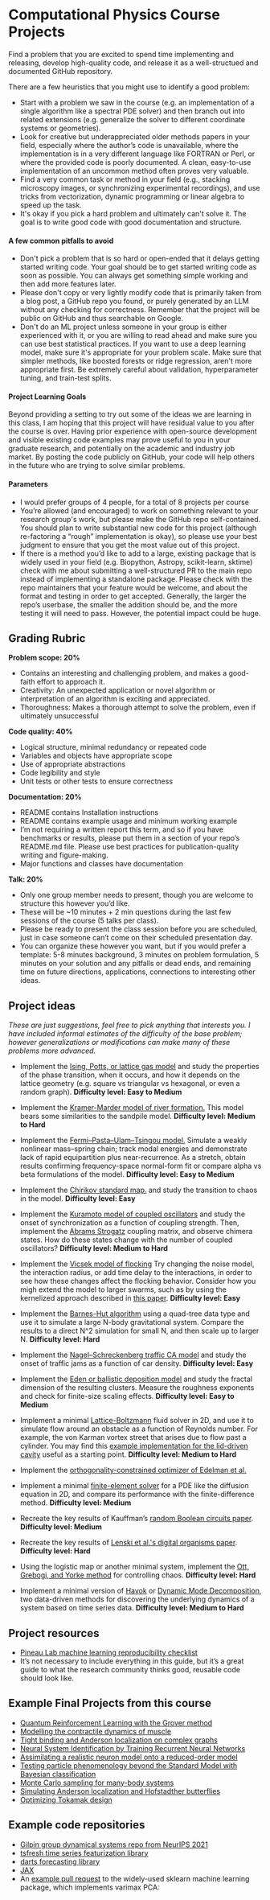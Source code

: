 # Computational Physics Course Projects

Find a problem that you are excited to spend time implementing and releasing, develop high-quality code, and release it as a well-structued and documented GitHub repository.

There are a few heuristics that you might use to identify a good problem:
+ Start with a problem we saw in the course (e.g. an implementation of a single algorithm like a spectral PDE solver) and then branch out into related extensions (e.g. generalize the solver to different coordinate systems or geometries).
+ Look for creative but underappreciated older methods papers in your field, especially where the author’s code is unavailable, where the implementation is in a very different language like FORTRAN or Perl, or where the provided code is poorly documented. A clean, easy-to-use implementation of an uncommon method often proves very valuable.
+ Find a very common task or method in your field (e.g., stacking microscopy images, or synchronizing experimental recordings), and use tricks from vectorization, dynamic programming or linear algebra to speed up the task.
+ It's okay if you pick a hard problem and ultimately can't solve it. The goal is to write good code with good documentation and structure.


#### A few common pitfalls to avoid

+ Don't pick a problem that is so hard or open-ended that it delays getting started writing code. Your goal should be to get started writing code as soon as possible. You can always get something simple working and then add more features later.
+ Please don't copy or very lightly modify code that is primarily taken from a blog post, a GitHub repo you found, or purely generated by an LLM without any checking for correctness. Remember that the project will be public on GitHub and thus searchable on Google.
+ Don't do an ML project unless someone in your group is either experienced with it, or you are willing to read ahead and make sure you can use best statistical practices. If you want to use a deep learning model, make sure it's appropriate for your problem scale. Make sure that simpler methods, like boosted forests or ridge regression, aren't more appropriate first. Be extremely careful about validation, hyperparameter tuning, and train-test splits.

#### Project Learning Goals

Beyond providing a setting to try out some of the ideas we are learning in this class, I am hoping that this project will have residual value to you after the course is over. Having prior experience with open-source development and visible existing code examples may prove useful to you in your graduate research, and potentially on the academic and industry job market. By posting the code publicly on GitHub, your code will help others in the future who are trying to solve similar problems.

#### Parameters
+ I would prefer groups of 4 people, for a total of 8 projects per course
+ You’re allowed (and encouraged) to work on something relevant to your research group's work, but please make the GitHub repo self-contained. You should plan to write substantial new code for this project (although re-factoring a “rough” implementation is okay), so please use your best judgment to ensure that you get the most value out of this project.
+ If there is a method you’d like to add to a large, existing package that is widely used in your field (e.g. Biopython, Astropy, scikit-learn, sktime) check with me about submitting a well-structured PR to the main repo instead of implementing a standalone package. Please check with the repo maintainers that your feature would be welcome, and about the format and testing in order to get accepted. Generally, the larger the repo’s userbase, the smaller the addition should be, and the more testing it will need to pass. However, the potential impact could be huge. 


## Grading Rubric

**Problem scope: 20%**
- Contains an interesting and challenging problem, and makes a good-faith effort to approach it.
- Creativity: An unexpected application or novel algorithm or interpretation of an algorithm is exciting and appreciated.
- Thoroughness: Makes a thorough attempt to solve the problem, even if ultimately unsuccessful

**Code quality: 40%**
- Logical structure, minimal redundancy or repeated code
- Variables and objects have appropriate scope
- Use of appropriate abstractions
- Code legibility and style
- Unit tests or other tests to ensure correctness

**Documentation: 20%**
- README contains Installation instructions
- README contains example usage and minimum working example
- I’m not requiring a written report this term, and so if you have benchmarks or results, please put them in a section of your repo’s README.md file. Please use best practices for publication-quality writing and figure-making.
- Major functions and classes have documentation

**Talk: 20%**
- Only one group member needs to present, though you are welcome to structure this however you’d like.
- These will be ~10 minutes + 2 min questions during the last few sessions of the course (5 talks per class).
- Please be ready to present the class session before you are scheduled, just in case someone can’t come on their scheduled presentation day.
- You can organize these however you want, but if you would prefer a template: 5-8 minutes background, 3 minutes on problem formulation, 5 minutes on your solution and any pitfalls or dead ends, and remaining time on future directions, applications, connections to interesting other ideas.


## Project ideas

*These are just suggestions, feel free to pick anything that interests you. I have included informal estimates of the difficulty of the base problem; however generalizations or modifications can make many of these problems more advanced.*

+ Implement the [Ising, Potts, or lattice gas model](https://ps.uci.edu/~cyu/p115A/LectureNotes/Lecture18/html_version/lecture18.html) and study the properties of the phase transition, when it occurs, and how it depends on the lattice geometry (e.g. square vs triangular vs hexagonal, or even a random graph). **Difficulty level: Easy to Medium**

+ Implement the [Kramer-Marder model of river formation.](https://journals.aps.org/prl/abstract/10.1103/PhysRevLett.68.205) This model bears some similarities to the sandpile model. **Difficulty level: Medium to Hard**

+ Implement the [Fermi–Pasta–Ulam–Tsingou model.](https://www.physics.ucla.edu/~larkoski/FPUT.pdf) Simulate a weakly nonlinear mass–spring chain; track modal energies and demonstrate lack of rapid equipartition plus near-recurrence. As a stretch, obtain results confirming frequency-space normal-form fit or compare alpha vs beta formulations of the model. **Difficulty level: Easy to Medium**

+ Implement the [Chirikov standard map.](https://mathworld.wolfram.com/StandardMap.html) and study the transition to chaos in the model. **Difficulty level: Easy**

+ Implement the [Kuramoto model of coupled oscillators](https://en.wikipedia.org/wiki/Kuramoto_model) and study the onset of synchronization as a function of coupling strength. Then, implement the [Abrams Strogatz](https://journals.aps.org/prl/abstract/10.1103/PhysRevLett.101.084103) coupling matrix, and observe chimera states. How do these states change with the number of coupled oscillators? **Difficulty level: Medium to Hard**

+ Implement the [Vicsek model of flocking](https://web.mit.edu/8.334/www/grades/projects/projects10/Hernandez-Lopez-Rogelio/dynamics_2.html.) Try changing the noise model, the interaction radius, or add time delay to the interactions, in order to see how these changes affect the flocking behavior. Consider how you migh extend the model to larger swarms, such as by using the kernelized approach described in [this paper](https://journals.aps.org/pre/abstract/10.1103/PhysRevE.105.014213). **Difficulty level: Easy**

+ Implement the [Barnes-Hut algorithm](https://arborjs.org/docs/barnes-hut) using a quad-tree data type and use it to simulate a large N-body gravitational system. Compare the results to a direct N^2 simulation for small N, and then scale up to larger N. **Difficulty level: Hard**

+ Implement the [Nagel–Schreckenberg traffic CA model](https://en.wikipedia.org/wiki/Nagel%E2%80%93Schreckenberg_model) and study the onset of traffic jams as a function of car density. **Difficulty level: Easy**

+ Implement the [Eden or ballistic deposition model](https://en.wikipedia.org/wiki/Eden_growth_model) and study the fractal dimension of the resulting clusters. Measure the roughness exponents and check for finite-size scaling effects. **Difficulty level: Easy to Medium**

+ Implement a minimal [Lattice-Boltzmann](https://www.ndsu.edu/sites/default/files/fileadmin/physics.ndsu.edu/Wagner/LBbook.pdf) fluid solver in 2D, and use it to simulate flow around an obstacle as a function of Reynolds number. For example, the von Karman vortex street that arises due to flow past a cylinder. You may find this [example implementation for the lid-driven cavity](https://github.com/CodeToLearnScience/d2q9_zero_for_loop) useful as a starting point. **Difficulty level: Medium to Hard**

+ Implement the [orthogonality-constrained optimizer of Edelman et al.](https://arxiv.org/abs/physics/9806030)

+ Implement a minimal [finite-element solver](https://team-pancho.github.io/documents/anIntro2FEM_2015.pdf) for a PDE like the diffusion equation in 2D, and compare its performance with the finite-difference method. **Difficulty level: Medium**

+ Recreate the key results of Kauffman’s [random Boolean circuits paper](https://www.sciencedirect.com/science/article/abs/pii/0022519369900150). **Difficulty level: Medium**

+ Recreate the key results of [Lenski et al.'s digital organisms paper](https://www.nature.com/articles/23245). **Difficulty level: Hard**

+ Using the logistic map or another minimal system, implement the [Ott, Grebogi, and Yorke method](https://link.aps.org/doi/10.1103/PhysRevLett.64.1196) for controlling chaos. **Difficulty level: Hard**

+ Implement a minimal version of [Havok](https://www.nature.com/articles/s41467-017-00030-8) or [Dynamic Mode Decomposition](https://en.wikipedia.org/wiki/Dynamic_mode_decomposition), two data-driven methods for discovering the underlying dynamics of a system based on time series data. **Difficulty level: Medium to Hard**


## Project resources
+ [Pineau Lab machine learning reproducibility checklist](https://github.com/paperswithcode/releasing-research-code)
+ It’s not necessary to include everything in this guide, but it’s a great guide to what the research community thinks good, reusable code should look like.



## Example Final Projects from this course
+ [Quantum Reinforcement Learning with the Grover method](https://github.com/jiangzz-lab/GroverQLearning)
+ [Modelling the contractile dynamics of muscle](https://github.com/jakemcgrath1999/muscle_model)
+ [Tight binding and Anderson localization on complex graphs](https://github.com/ravikoka/qgraph)
+ [Neural System Identification by Training Recurrent Neural Networks](https://github.com/liuyuezhang/nsi)
+ [Assimilating a realistic neuron model onto a reduced-order model](https://github.com/sepstein22/computational_brain)
+ [Testing particle phenomenology beyond the Standard Model with Bayesian classification](https://github.com/ramreddy-physics/Madgraph_Search)
+ [Monte Carlo sampling for many-body systems](https://github.com/Potatoasad/Computational-Physics-Final-Project)
+ [Simulating Anderson localization and Hofstadther butterflies](https://github.com/r-siddiqi/Hofstadter/tree/main)
+ [Optimizing Tokamak design](https://github.com/milestesta/RMT_Tokamak)




## Example code repositories
+ [Gilpin group dynamical systems repo from NeurIPS 2021](https://github.com/gilpinlab/dysts)
+ [tsfresh time series featurization library](https://github.com/blue-yonder/tsfresh)
+ [darts forecasting library](https://github.com/unit8co/darts)
+ [JAX](https://github.com/google/jax)
+ An [example pull request](https://github.com/scikit-learn/scikit-learn/issues/2688) to the widely-used sklearn machine learning package, which implements varimax PCA: 
<!-- 
Example class projects from other courses:
+ [Final Projects for Stanford CS229: Machine Learning](https://cs229.stanford.edu/proj2021spr/)
+ [Final Projects for Stanford CS231n: Convolutional Neural Networks](http://cs231n.stanford.edu/2017/reports.html)
+ [Final Projects for UC Davis's Nonlinear Physics course](http://csc.ucdavis.edu/~chaos/courses/nlp/Projects2009/Projects2009.html) -->



